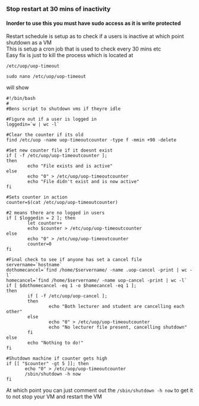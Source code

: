 ### Stop restart at 30 mins of inactivity
#### Inorder to use this you must have sudo access as it is write protected  
Restart schedule is setup as to check if a users is inactive at which point shutdown as a VM  
This is setup a cron job that is used to check every 30 mins etc  
Easy fix is just to kill the process which is located at  
```
/etc/uop/uop-timeout
```
```
sudo nano /etc/uop/uop-timeout
```
will show
```
#!/bin/bash
#
#Bens script to shutdown vms if theyre idle

#Figure out if a user is logged in
loggedin=`w | wc -l`

#Clear the counter if its old
find /etc/uop -name uop-timeoutcounter -type f -mmin +90 -delete

#Set new counter file if it doesnt exist
if [ -f /etc/uop/uop-timeoutcounter ];
then
        echo "File exists and is active"
else
        echo "0" > /etc/uop/uop-timeoutcounter
        echo "File didn't exist and is now active"
fi

#Sets counter in action
counter=$(cat /etc/uop/uop-timeoutcounter)

#2 means there are no logged in users
if [ $loggedin = 2 ]; then
        let counter++
        echo $counter > /etc/uop/uop-timeoutcounter
else
        echo "0" > /etc/uop/uop-timeoutcounter
        counter=0
fi

#Final check to see if anyone has set a cancel file
servername=`hostname`
dothomecancel=`find /home/$servername/ -name .uop-cancel -print | wc -l`
homecancel=`find /home/$servername/ -name uop-cancel -print | wc -l`
if [ $dothomecancel -eq 1 -o $homecancel -eq 1 ];
then
        if [ -f /etc/uop/uop-cancel ];
        then
                echo "Both lecturer and student are cancelling each other"
        else
                echo "0" > /etc/uop/uop-timeoutcounter
                echo "No lecturer file present, cancelling shutdown"
        fi
else
        echo "Nothing to do!"
fi

#Shutdown machine if counter gets high
if [[ "$counter" -gt 5 ]]; then
       echo "0" > /etc/uop/uop-timeoutcounter
       /sbin/shutdown -h now
fi
```
At which point you can just comment out the ``` /sbin/shutdown -h now ``` to get it to not stop your VM
and restart the VM